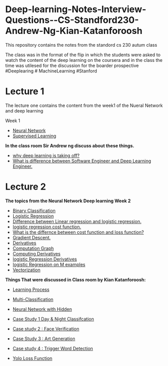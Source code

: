 # Deep-learning-Notes-Interview-Questions--CS-Standford230-Andrew-Ng-Kian-Katanforoosh
This repository contains the  notes from the standord cs 230 autum class

The class was in the format of the flip in which the students were asked to watch the content of the deep learning on the coursera and in the class the time was utilesed for the discussion for the boarder prospective
#Deeplearing # MachineLearning #Stanford



# Lecture 1
The lecture one contains the content from the week1 of the Nueral Network and deep learning

Week 1
- [Neural Network](https://github.com/106AbdulBasit/Deep-learning-Notes-Interview-Questions--CS-Standford230-Andrew-Ng-Kian-Katanforoosh/blob/main/Neural%20Network%20&%20Deep%20Learning/Week%201.md)
- [Supervised Learning](https://github.com/106AbdulBasit/Deep-learning-Notes-Interview-Questions--CS-Standford230-Andrew-Ng-Kian-Katanforoosh/blob/main/Neural%20Network%20&%20Deep%20Learning/Week%201.md)


**In the class room  Sir Andrew ng discuss  about these things.**

- [why deep learning is taking off?](https://github.com/106AbdulBasit/Deep-learning-Notes-Interview-Questions--CS-Standford230-Andrew-Ng-Kian-Katanforoosh/blob/main/Neural%20Network%20&%20Deep%20Learning/Week%201.md)
- [What is difference between Software Engineer and Deep Learning Engineer.](https://github.com/106AbdulBasit/Deep-learning-Notes-Interview-Questions--CS-Standford230-Andrew-Ng-Kian-Katanforoosh/blob/main/Neural%20Network%20&%20Deep%20Learning/Week%201.md)


# Lecture 2

**The topics from the Neural Network Deep learning Week 2**

- [Binary Classification](https://github.com/106AbdulBasit/Deep-learning-Notes-Interview-Questions--CS-Standford230-Andrew-Ng-Kian-Katanforoosh/blob/main/Neural%20Network%20%26%20Deep%20Learning/Week%202.md)
- [Logistic Regression](https://github.com/106AbdulBasit/Deep-learning-Notes-Interview-Questions--CS-Standford230-Andrew-Ng-Kian-Katanforoosh/blob/main/Neural%20Network%20%26%20Deep%20Learning/Week%202.md)
- [Difference between Linear regression and logistic regression.](https://github.com/106AbdulBasit/Deep-learning-Notes-Interview-Questions--CS-Standford230-Andrew-Ng-Kian-Katanforoosh/blob/main/Neural%20Network%20%26%20Deep%20Learning/Week%202.md)
- [logistic regression cost function.](https://github.com/106AbdulBasit/Deep-learning-Notes-Interview-Questions--CS-Standford230-Andrew-Ng-Kian-Katanforoosh/blob/main/Neural%20Network%20%26%20Deep%20Learning/Week%202.md)
- [What is the differnce between cost function and loss function?](https://github.com/106AbdulBasit/Deep-learning-Notes-Interview-Questions--CS-Standford230-Andrew-Ng-Kian-Katanforoosh/blob/main/Neural%20Network%20%26%20Deep%20Learning/Week%202.md)
- [Gradient Descent.](https://github.com/106AbdulBasit/Deep-learning-Notes-Interview-Questions--CS-Standford230-Andrew-Ng-Kian-Katanforoosh/blob/main/Neural%20Network%20%26%20Deep%20Learning/Week%202.md)
- [Derivatives](https://github.com/106AbdulBasit/Deep-learning-Notes-Interview-Questions--CS-Standford230-Andrew-Ng-Kian-Katanforoosh/blob/main/Neural%20Network%20%26%20Deep%20Learning/Week%202.md)
- [Computation Graph](https://github.com/106AbdulBasit/Deep-learning-Notes-Interview-Questions--CS-Standford230-Andrew-Ng-Kian-Katanforoosh/blob/main/Neural%20Network%20%26%20Deep%20Learning/Week%202.md)
- [Computing Derivatives](https://github.com/106AbdulBasit/Deep-learning-Notes-Interview-Questions--CS-Standford230-Andrew-Ng-Kian-Katanforoosh/blob/main/Neural%20Network%20%26%20Deep%20Learning/Week%202.md)
- [logistic Regression Derivatives](https://github.com/106AbdulBasit/Deep-learning-Notes-Interview-Questions--CS-Standford230-Andrew-Ng-Kian-Katanforoosh/blob/main/Neural%20Network%20%26%20Deep%20Learning/Week%202.md)
- [logistic Regression on M examples](https://github.com/106AbdulBasit/Deep-learning-Notes-Interview-Questions--CS-Standford230-Andrew-Ng-Kian-Katanforoosh/blob/main/Neural%20Network%20%26%20Deep%20Learning/Week%202.md)
- [Vectorization](https://github.com/106AbdulBasit/Deep-learning-Notes-Interview-Questions--CS-Standford230-Andrew-Ng-Kian-Katanforoosh/blob/main/Neural%20Network%20%26%20Deep%20Learning/Week%202.md)

**Things That were discussed in Class room by Kian Katanforoosh:**

- [Learning Process](https://github.com/106AbdulBasit/Deep-learning-Notes-Interview-Questions--CS-Standford230-Andrew-Ng-Kian-Katanforoosh/blob/main/Cs230-Standford%20Lecture's%20Notes/Lec2.md)

- [Multi-Classification](https://github.com/106AbdulBasit/Deep-learning-Notes-Interview-Questions--CS-Standford230-Andrew-Ng-Kian-Katanforoosh/blob/main/Cs230-Standford%20Lecture's%20Notes/Lec2.md)
- [Neural Network with Hidden](https://github.com/106AbdulBasit/Deep-learning-Notes-Interview-Questions--CS-Standford230-Andrew-Ng-Kian-Katanforoosh/blob/main/Cs230-Standford%20Lecture's%20Notes/Lec2.md)
- [Case Study 1 Day & Night Classifcation](https://github.com/106AbdulBasit/Deep-learning-Notes-Interview-Questions--CS-Standford230-Andrew-Ng-Kian-Katanforoosh/blob/main/Cs230-Standford%20Lecture's%20Notes/Lec2.md)
- [Case study 2 : Face Verification](https://github.com/106AbdulBasit/Deep-learning-Notes-Interview-Questions--CS-Standford230-Andrew-Ng-Kian-Katanforoosh/blob/main/Cs230-Standford%20Lecture's%20Notes/Lec2.md)
- [Case Study 3 : Art Generation](https://github.com/106AbdulBasit/Deep-learning-Notes-Interview-Questions--CS-Standford230-Andrew-Ng-Kian-Katanforoosh/blob/main/Cs230-Standford%20Lecture's%20Notes/Lec2.md)
- [Case study 4 : Trigger Word Detection](https://github.com/106AbdulBasit/Deep-learning-Notes-Interview-Questions--CS-Standford230-Andrew-Ng-Kian-Katanforoosh/blob/main/Cs230-Standford%20Lecture's%20Notes/Lec2.md)
- [Yolo Loss Function](https://github.com/106AbdulBasit/Deep-learning-Notes-Interview-Questions--CS-Standford230-Andrew-Ng-Kian-Katanforoosh/blob/main/Cs230-Standford%20Lecture's%20Notes/Lec2.md)









 
 

 
